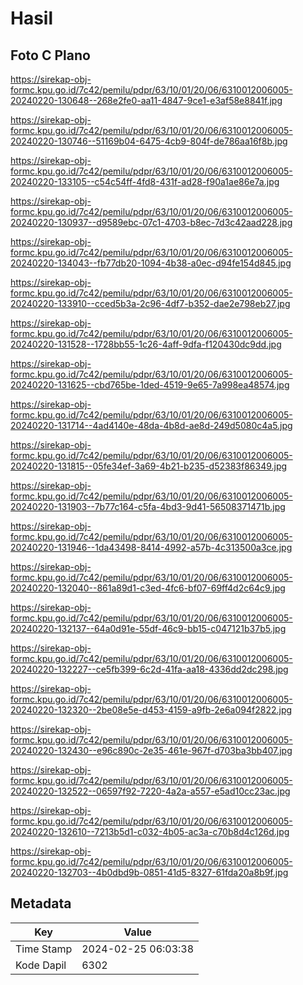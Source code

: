 # Hasil

## Foto C Plano

https://sirekap-obj-formc.kpu.go.id/7c42/pemilu/pdpr/63/10/01/20/06/6310012006005-20240220-130648--268e2fe0-aa11-4847-9ce1-e3af58e8841f.jpg

https://sirekap-obj-formc.kpu.go.id/7c42/pemilu/pdpr/63/10/01/20/06/6310012006005-20240220-130746--51169b04-6475-4cb9-804f-de786aa16f8b.jpg

https://sirekap-obj-formc.kpu.go.id/7c42/pemilu/pdpr/63/10/01/20/06/6310012006005-20240220-133105--c54c54ff-4fd8-431f-ad28-f90a1ae86e7a.jpg

https://sirekap-obj-formc.kpu.go.id/7c42/pemilu/pdpr/63/10/01/20/06/6310012006005-20240220-130937--d9589ebc-07c1-4703-b8ec-7d3c42aad228.jpg

https://sirekap-obj-formc.kpu.go.id/7c42/pemilu/pdpr/63/10/01/20/06/6310012006005-20240220-134043--fb77db20-1094-4b38-a0ec-d94fe154d845.jpg

https://sirekap-obj-formc.kpu.go.id/7c42/pemilu/pdpr/63/10/01/20/06/6310012006005-20240220-133910--cced5b3a-2c96-4df7-b352-dae2e798eb27.jpg

https://sirekap-obj-formc.kpu.go.id/7c42/pemilu/pdpr/63/10/01/20/06/6310012006005-20240220-131528--1728bb55-1c26-4aff-9dfa-f120430dc9dd.jpg

https://sirekap-obj-formc.kpu.go.id/7c42/pemilu/pdpr/63/10/01/20/06/6310012006005-20240220-131625--cbd765be-1ded-4519-9e65-7a998ea48574.jpg

https://sirekap-obj-formc.kpu.go.id/7c42/pemilu/pdpr/63/10/01/20/06/6310012006005-20240220-131714--4ad4140e-48da-4b8d-ae8d-249d5080c4a5.jpg

https://sirekap-obj-formc.kpu.go.id/7c42/pemilu/pdpr/63/10/01/20/06/6310012006005-20240220-131815--05fe34ef-3a69-4b21-b235-d52383f86349.jpg

https://sirekap-obj-formc.kpu.go.id/7c42/pemilu/pdpr/63/10/01/20/06/6310012006005-20240220-131903--7b77c164-c5fa-4bd3-9d41-56508371471b.jpg

https://sirekap-obj-formc.kpu.go.id/7c42/pemilu/pdpr/63/10/01/20/06/6310012006005-20240220-131946--1da43498-8414-4992-a57b-4c313500a3ce.jpg

https://sirekap-obj-formc.kpu.go.id/7c42/pemilu/pdpr/63/10/01/20/06/6310012006005-20240220-132040--861a89d1-c3ed-4fc6-bf07-69ff4d2c64c9.jpg

https://sirekap-obj-formc.kpu.go.id/7c42/pemilu/pdpr/63/10/01/20/06/6310012006005-20240220-132137--64a0d91e-55df-46c9-bb15-c047121b37b5.jpg

https://sirekap-obj-formc.kpu.go.id/7c42/pemilu/pdpr/63/10/01/20/06/6310012006005-20240220-132227--ce5fb399-6c2d-41fa-aa18-4336dd2dc298.jpg

https://sirekap-obj-formc.kpu.go.id/7c42/pemilu/pdpr/63/10/01/20/06/6310012006005-20240220-132320--2be08e5e-d453-4159-a9fb-2e6a094f2822.jpg

https://sirekap-obj-formc.kpu.go.id/7c42/pemilu/pdpr/63/10/01/20/06/6310012006005-20240220-132430--e96c890c-2e35-461e-967f-d703ba3bb407.jpg

https://sirekap-obj-formc.kpu.go.id/7c42/pemilu/pdpr/63/10/01/20/06/6310012006005-20240220-132522--06597f92-7220-4a2a-a557-e5ad10cc23ac.jpg

https://sirekap-obj-formc.kpu.go.id/7c42/pemilu/pdpr/63/10/01/20/06/6310012006005-20240220-132610--7213b5d1-c032-4b05-ac3a-c70b8d4c126d.jpg

https://sirekap-obj-formc.kpu.go.id/7c42/pemilu/pdpr/63/10/01/20/06/6310012006005-20240220-132703--4b0dbd9b-0851-41d5-8327-61fda20a8b9f.jpg


## Metadata

| Key        | Value               |
| ---------- | ------------------- |
| Time Stamp | 2024-02-25 06:03:38 |
| Kode Dapil | 6302                |



